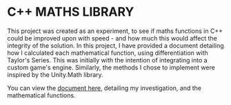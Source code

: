 # C++ MATHS LIBRARY
This project was created as an experiment, to see if maths functions in C++ could be improved upon with speed - and how much this would affect the integrity of the solution.
In this project, I have provided a document detailing how I calculated each mathematical function, using differentiation with Taylor's Series.
This was initially with the intention of integrating into a custom game's engine. Similarly, the methods I chose to implement were inspired by the Unity.Math library.

You can view the [document here](https://docs.google.com/document/d/1WQz6-cXwRFIddLG5fhwqN2dVveNj2Rbs/edit?usp=sharing&ouid=104537967011156232269&rtpof=true&sd=true), detailing my investigation, and the mathematical functions.

